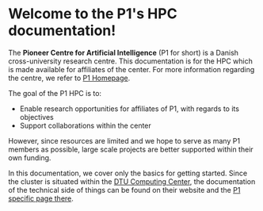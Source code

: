 # Welcome to the P1's HPC documentation!

The **Pioneer Centre for Artificial Intelligence** (P1 for short) is a Danish cross-university research centre. This 
documentation is for the HPC which is made available for affiliates of the center. For more information regarding the
centre, we refer to [P1 Homepage](https://www.aicentre.dk/).

The goal of the P1 HPC is to:

* Enable research opportunities for affiliates of P1, with regards to its objectives
* Support collaborations within the center

However, since resources are limited and we hope to serve as many P1 members as possible, large scale projects are 
better supported within their own funding. 

In this documentation, we cover only the basics for getting started. Since the cluster is situated within the 
[DTU Computing Center](https://www.hpc.dtu.dk/), the documentation of the technical side of things can be found on their 
website and the [P1 specific page there](https://www.hpc.dtu.dk/?page_id=5028).
